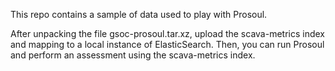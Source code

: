 This repo contains a sample of data used to play with Prosoul.

After unpacking the file gsoc-prosoul.tar.xz, upload the scava-metrics index and mapping to a local instance of ElasticSearch.
Then, you can run Prosoul and perform an assessment using the scava-metrics index.
